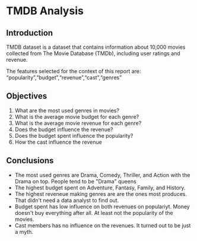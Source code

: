 # TMDB Analysis
## Introduction
TMDB dataset is a dataset that contains information about 10,000 movies collected from The Movie Database (TMDb), including user ratings and revenue.

The features selected for the context of this report are: “popularity”,“budget”,“revenue”,“cast”,“genres”

## Objectives
1. What are the most used genres in movies?
2. What is the average movie budget for each genre?
3. What is the average movie revenue for each genre?
4. Does the budget influence the revenue?
5. Does the budget spent influence the popularity?
6. How the cast influence the revenue


## Conclusions

* The most used genres are Drama, Comedy, Thriller, and Action with the Drama on top. People tend to be "Drama" queens
* The highest budget spent on Adventure, Fantasy, Family, and History.
* The highest reveneue making genres are are the ones most produces. That didn't need a data analyst to find out.
* Budget spent has low influence on both revenues on populariyt. Money doesn't buy everything after all. At least not the popularity of the movies.
* Cast members has no influence on the revenues. It turned out to be just a myth.
